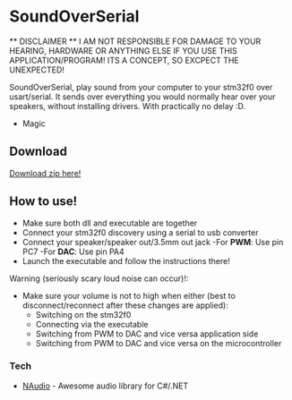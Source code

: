 # SoundOverSerial
** DISCLAIMER **
I AM NOT RESPONSIBLE FOR DAMAGE TO YOUR HEARING, HARDWARE OR ANYTHING ELSE IF YOU USE THIS APPLICATION/PROGRAM! ITS A CONCEPT, SO EXCPECT THE UNEXPECTED!

SoundOverSerial, play sound from your computer to your stm32f0 over usart/serial. It sends over everything you would normally hear over your speakers, without installing drivers. With practically no delay :D.

  - Magic

## Download

[Download zip here!](https://github.com/EldinZenderink/SoundOverSerial/releases/tag/v1.0)

## How to use!

  - Make sure both dll and executable are together
  - Connect your stm32f0 discovery using a serial to usb converter
  - Connect your speaker/speaker out/3.5mm out jack
        -For **PWM**: Use pin PC7
        -For **DAC**: Use pin PA4
  - Launch the executable and follow the instructions there!


Warning (seriously scary loud noise can occur)!:
  - Make sure your volume is not to high when either (best to disconnect/reconnect after these changes are applied):
    - Switching on the stm32f0
    - Connecting via the executable
    - Switching from PWM to DAC and vice versa application side
    - Switching from PWM to DAC and vice versa on the microcontroller
    

### Tech

* [NAudio](https://github.com/naudio/NAudio) - Awesome audio library for C#/.NET
